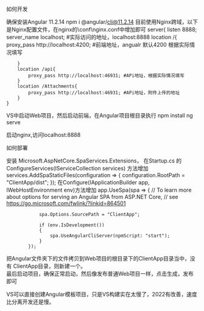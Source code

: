 如何开发

确保安装Angular 11.2.14
npm i @angular/cli@11.2.14
目前使用Nginx跨域，以下是Nginx配置文件，在nginx的\conf\nginx.conf中增加即可
 server{
        listen 8888; 
        server_name  localhost; #实际访问的地址，localhost:8888
        location /{
            proxy_pass http://localhost:4200; #前端地址，angualr 默认4200 根据实际情况填写

        }
        location /api{
            proxy_pass http://localhost:46931; #APi地址，根据实际情况填写
        }
        location /Attachments{
            proxy_pass http://localhost:46931; #APi地址，附件上传的地址
        }  
    }


VS中启动Web项目，然后启动前端，在Angular项目根目录执行
npm install
ng serve

启动nginx,访问localhost:8888

如何部署

安装 Microsoft.AspNetCore.SpaServices.Extensions，
在Startup.cs 的ConfigureServices(IServiceCollection services) 方法增加
    services.AddSpaStaticFiles(configuration =>
            {
              configuration.RootPath = "ClientApp/dist";
            });
在Configure(IApplicationBuilder app, IWebHostEnvironment env)方法增加
    app.UseSpa(spa =>
            {
                // To learn more about options for serving an Angular SPA from ASP.NET Core,
                // see https://go.microsoft.com/fwlink/?linkid=864501

                spa.Options.SourcePath = "ClientApp";

                if (env.IsDevelopment())
                {
                    spa.UseAngularCliServer(npmScript: "start");
                }
            });
 把Angular文件夹下的文件拷贝到Web项目的根目录下的ClientApp目录当中，没有 ClientApp目录，则新建一个。          
最后启动项目，确保正常启动，然后像发布普通Web项目一样，点击生成，发布即可






VS可以直接创建Angular模板项目，只是VS构建实在太慢了，2022有改善，速度比分离开发还是慢。